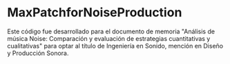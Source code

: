 # MaxPatchforNoiseProduction
Este código fue desarrollado para el documento de memoria "Análisis de música Noise: Comparación y evaluación de estrategias cuantitativas y cualitativas" para optar al título de Ingeniería en Sonido, mención en Diseño y Producción Sonora.
